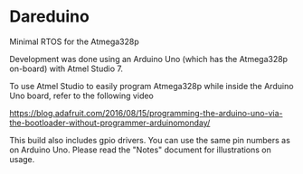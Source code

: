 # Dareduino

Minimal RTOS for the Atmega328p

Development was done using an Arduino Uno (which has the Atmega328p on-board) with Atmel Studio 7. 

To use Atmel Studio to easily program Atmega328p while inside the Arduino Uno board, refer to the following video

https://blog.adafruit.com/2016/08/15/programming-the-arduino-uno-via-the-bootloader-without-programmer-arduinomonday/

This build also includes gpio drivers. You can use the same pin numbers as on Arduino Uno. Please read the "Notes" document for illustrations on usage. 


